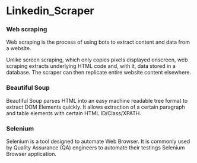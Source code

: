 # Linkedin_Scraper

### Web scraping

Web scraping is the process of using bots to extract content and data from a website.

Unlike screen scraping, which only copies pixels displayed onscreen, web scraping extracts underlying HTML code and, with it, data stored in a database. The scraper can then replicate entire website content elsewhere.

### Beautiful Soup

Beautiful Soup parses HTML into an easy machine readable tree format to extract DOM Elements quickly. It allows extraction of a certain paragraph and table elements with certain HTML ID/Class/XPATH.

### Selenium

Selenium is a tool designed to automate Web Browser. It is commonly used by Quality Assurance (QA) engineers to automate their testings Selenium Browser application.
